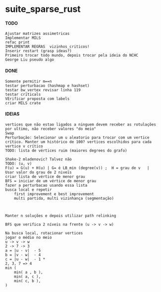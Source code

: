 # suite_sparse_rust


#### TODO
    Ajustar matrizes assimetricas
    Implementar MILS
    refac print
    IMPLEMENTAR REGRAS  vizinhos_criticos!
    Inserir restart (grasp ideas?)
    Primeiro trocar todo mundo, depois trocar pela ideia do NCHC
    George Liu pseudo algo

#### DONE
    Somente permitir m==n
    testar perturbacao (hashmap e hashset)
    testar bw_vertex revisar linha 119
    testar criticals
    VErificar proposta com labels
    criar MILS crate

#### IDEIAS
    vertices que não estao ligados a ninguem devem receber as rotulações por ultimo, não receber valores "do meio"
    Swap
    Perturbação: Selecionar um u aleatorio para trocar com um vertice crítico. Manter um histórico de 100? vertices escolhidos para cada vertice v crítico
    TODO: lista de vértices ruim (maiores degrees do grafo)

    Shake-2 mladenovic? Talvez não
    TODO: (u, v)
    F(u) = G(u) + H(u) | G= é LB_min (degree(v)) ;  H = grau de v   |  Usar valor do grau de 2 niveis
    criar lista de vértice de menor grau 
    BFS = iniciar de um vértice de menor grau
    fazer a perturbacao usando essa lista
    busca local e repetir
        first improvement e best improvement
        multi partida, multi vizinhança (segmentação)
        


    Manter n soluções e depois utilizar path relinking

    BFS que verifica 2 níveis na frente (u -> v -> w)

    Na busca local, rotacionar vertices
    jogar o médio no meio
    u -> v -> w
    2 -> 7 -> 3
    a = |u - v|  - 5
    b = |v - w|  - 4
    c = |u - w|  - 1 *
    2, 3, 7 => 4
    min (
        min( a , b ),
        min( a, c ),
        min( c, b ),
    )